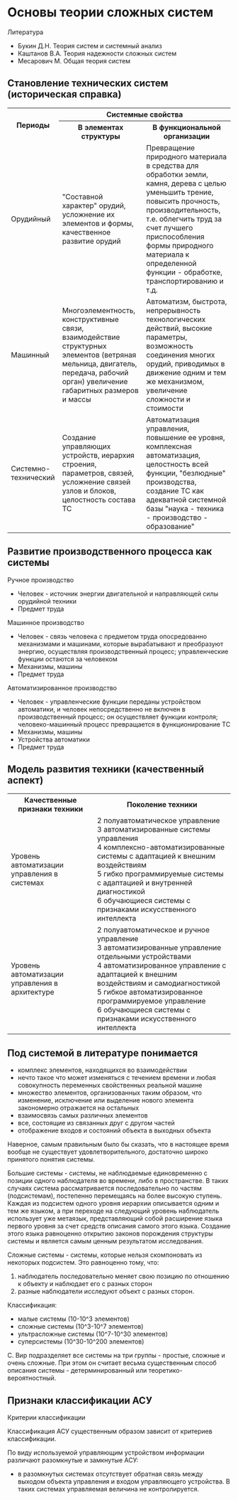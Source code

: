 # Основы теории сложных систем

Литература

- Букин Д.Н. Теория систем и системный анализ
- Каштанов В.А. Теория надежности сложных систем
- Месарович М. Общая теория систем

## Становление технических систем (историческая справка)

<table>
    <tr>
        <th rowspan="2">Периоды</th>
        <th colspan="2">Системные свойства</th>
    </tr>
    <tr>
        <th>В элементах структуры</th>
        <th>В функциональной организации</th>
    </tr>
    <tr>
        <td>Орудийный</td>
        <td>"Составной характер" орудий, усложнение их элементов и формы, качественное развитие орудий</td>
        <td>Превращение природного материала в средства для обработки земли, камня, дерева с целью уменьшить трение, повысить прочность, производительность, т.е. облегчить труд за счет лучшего приспособления формы природного материала к определенной функции - обработке, транспортированию и т.д.</td>
    </tr>
        <tr>
        <td>Машинный</td>
        <td>Многоэлементность, конструктивные связи, взаимодействие структурных элементов (ветряная мельница, двигатель, передача, рабочий орган) увеличение габаритных размеров и массы</td>
        <td>Автоматизм, быстрота, непрерывность технологических действий, высокие параметры, возможность соединения многих орудий, приводимых в движение одним и тем же механизмом, увеличение сложности и стоимости</td>
    </tr>
        <tr>
        <td>Системно-технический</td>
        <td>Создание управляющих устройств, иерархия строения, параметров, связей, усложнение связей узлов и блоков, целостность состава ТС</td>
        <td>Автоматизация управления, повышение ее уровня, комплексная автоматизация, целостность всей функции, "безлюдные" производства, создание ТС как адекватной системной базы "наука - техника - производство - образование"</td>
    </tr>
</table>

## Развитие производственного процесса как системы

Ручное производство

- Человек - источник энергии двигательной и направляющей силы орудийной техники
- Предмет труда

Машинное производство

- Человек - связь человека с предметом труда опосредованно механизмами и машинами, которые вырабатывают и преобразуют энергию, осуществляя производственный процесс; управленческие функции остаются за человеком
- Механизмы, машины
- Предмет труда

Автоматизированное производство

- Человек - управленческие функции переданы устройством автоматики, и человек непосредственно не включен в производственный процесс; он осуществляет функции контроля; человеко-машинный процесс превращается в функционирование ТС
- Механизмы, машины
- Устройства автоматики
- Предмет труда

## Модель развития техники (качественный аспект)

<table>
    <tr>
        <th>Качественные признаки техники</th>
        <th>Поколение техники</th>
    </tr>
    <tr>
        <td>Уровень автоматизации управления в системах</td>
        <td>2 полуавтоматическое управление<br>3 автоматизированные системы управления<br>4 комплексно-автоматизированные системы с адаптацией к внешним воздействиям<br>5 гибко программируемые системы с адаптацией и внутренней диагностикой<br>6 обучающиеся системы с признаками искусственного интеллекта</td>
    </tr>
    <tr>
        <td>Уровень автоматизации управления в архитектуре</td>
        <td>2 полуавтоматическое и ручное управление<br>3 автоматизированные управление отдельными устройствами<br>4 автоматизированное управление с адаптацией к внешним воздействиям и самодиагностикой<br>5 гибкое автоматизированное программируемое управление<br>6 обучающиеся системы с признаками искусственного интеллекта</td>
    </tr>
</table>

## Под системой в литературе понимается

- комплекс элементов, находящихся во взаимодействии
- нечто такое что может изменяться с течением времени и любая совокупность переменных свойственных реальной машине
- множество элементов, организованных таким образом, что изменение, исключение или выделение нового элемента закономерно отражается на остальных
- взаимосвязь самых различных элементов
- все, состоящие из связанных друг с другом частей
- отображение входов и состояний объекта в выходных объекта

Наверное, самым правильным было бы сказать, что в настоящее время вообще не существует удовлетворительного, достаточно широко принятого понятия системы.

Большие системы - системы, не наблюдаемые единовременно с позиции одного наблюдателя во времени, либо в пространстве. В таких случаях система рассматривается последовательно по частям (подсистемам), постепенно перемещаясь на более высокую ступень. Каждая из подсистем одного уровня иерархии описывается одним и тем же языком, а при переходе на следующий уровень наблюдатель использует уже метаязык, представляющий собой расширение языка первого уровня за счет средств описания самого этого языка. Создание этого языка равноценно открытию законов порождения структуры системы и является самым ценным результатом исследования.

Сложные системы - системы, которые нельзя скомпоновать из некоторых подсистем. Это равноценно тому, что:

1. наблюдатель последовательно меняет свою позицию по отношению к объекту и наблюдает его с разных сторон
2. разные наблюдатели исследуют объект с разных сторон.

Классификация:

- малые системы (10-10^3 элементов)
- сложные системы (10^3-10^7 элементов)
- ультрасложные системы (10^7-10^30 элементов)
- суперсистемы (10^30-10^200 элементов)

С. Вир подразделяет все системы на три группы - простые, сложные и очень сложные. При этом он считает весьма существенным способ описания системы - детерминированный или теоретико-вероятностный.

## Признаки классификации АСУ

Критерии классификации

Классификация АСУ существенным образом зависит от критериев классификации.

По виду используемой управляющим устройством информации различают разомкнутые и замкнутые АСУ:

- в разомкнутых системах отсутствует обратная связь между выходом объекта управления и входом управляющего устройства. В таких системах управляемая величина не контролируется.
